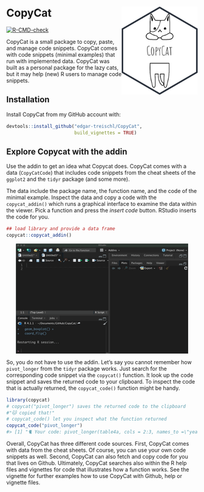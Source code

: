 
<!-- README.md is generated from README.Rmd. Please edit that file -->

# CopyCat <img src="man/figures/logo.png" align="right" width="200" alt="Copy Cat - Edgar Treischl"/>

<!-- badges: start -->

[![R-CMD-check](https://github.com/edgar-treischl/CopyCat/actions/workflows/R-CMD-check.yaml/badge.svg)](https://github.com/edgar-treischl/CopyCat/actions/workflows/R-CMD-check.yaml)
<!-- badges: end -->

CopyCat is a small package to copy, paste, and manage code snippets.
CopyCat comes with code snippets (minimal examples) that run with
implemented data. CopyCat was built as a personal package for the lazy
cats, but it may help (new) R users to manage code snippets.

## Installation

Install CopyCat from my GitHub account with:

``` r
devtools::install_github("edgar-treischl/CopyCat",
                         build_vignettes = TRUE)
```

## Explore Copycat with the addin

Use the addin to get an idea what Copycat does. CopyCat comes with a
data (`CopyCatCode`) that includes code snippets from the cheat sheets
of the `ggplot2` and the `tidyr` package (and some more).

The data include the package name, the function name, and the code of
the minimal example. Inspect the data and copy a code with the
`copycat_addin()` which runs a graphical interface to examine the data
within the viewer. Pick a function and press the *insert code* button.
RStudio inserts the code for you.

``` r
## load library and provide a data frame 
copycat::copycat_addin()
```

<img src="man/figures/addin_animated.gif" width="90%" style="display: block; margin: auto;" />

So, you do not have to use the addin. Let’s say you cannot remember how
`pivot_longer` from the `tidyr` package works. Just search for the
corresponding code snippet via the `copycat()` function. It look up the
code snippet and saves the returned code to your clipboard. To inspect
the code that is actually returned, the `copycat_code()` function might
be handy.

``` r
library(copycat)
# copycat("pivot_longer") saves the returned code to the clipboard
#"🐱 copied that!"
# copycat_code() let you inspect what the function returned 
copycat_code("pivot_longer")
#> [1] "🐈 Your code: pivot_longer(table4a, cols = 2:3, names_to =\"year\",\r\n             values_to = \"cases\")"
```

Overall, CopyCat has three different code sources. First, CopyCat comes
with data from the cheat sheets. Of course, you can use your own code
snippets as well. Second, CopyCat can also fetch and copy code for you
that lives on Github. Ultimately, CopyCat searches also within the R
help files and vignettes for code that illustrates how a function works.
See the vignette for further examples how to use CopyCat with Github,
help or vignette files.
